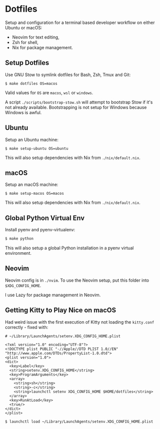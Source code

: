 # Dotfiles

Setup and configuration for a terminal based developer workflow on either Ubuntu or macOS:

- Neovim for text editing,
- Zsh for shell,
- Nix for package management.

## Setup Dotfiles

Use GNU Stow to symlink dotfiles for Bash, Zsh, Tmux and Git:

```shell-session
$ make dotfiles OS=macos
```

Valid values for `OS` are `macos`, `wsl` or `windows`.

A script `./scripts/bootstrap-stow.sh` will attempt to bootstrap Stow if it's not already available. Bootstrapping is not setup for Windows because Windows is awful.

## Ubuntu

Setup an Ubuntu machine:

```shell-session
$ make setup-ubuntu OS=ubuntu
```

This will also setup dependencies with Nix from `./nix/default.nix`.

## macOS

Setup an macOS machine:

```shell-session
$ make setup-macos OS=macos
```

This will also setup dependencies with Nix from `./nix/default.nix`.

## Global Python Virtual Env

Install pyenv and pyenv-virtualenv:

```bash
$ make python
```

This will also setup a global Python installation in a pyenv virtual environment.

## Neovim

Neovim config is in `./nvim`. To use the Neovim setup, put this folder into `$XDG_CONFIG_HOME`.

I use Lazy for package management in Neovim.

## Getting Kitty to Play Nice on macOS

Had weird issue with the first execution of Kitty not loading the `kitty.conf` correctly - fixed with:

```
# ~/Library/LaunchAgents/setenv.XDG_CONFIG_HOME.plist

<?xml version="1.0" encoding="UTF-8"?>
<!DOCTYPE plist PUBLIC "-//Apple//DTD PLIST 1.0//EN" "http://www.apple.com/DTDs/PropertyList-1.0.dtd">
<plist version="1.0">
<dict>
  <key>Label</key>
  <string>setenv.XDG_CONFIG_HOME</string>
  <key>ProgramArguments</key>
  <array>
    <string>sh</string>
    <string>-c</string>
    <string>launchctl setenv XDG_CONFIG_HOME $HOME/dotfiles</string>
  </array>
  <key>RunAtLoad</key>
  <true/>
</dict>
</plist>

$ launchctl load ~/Library/LaunchAgents/setenv.XDG_CONFIG_HOME.plist
```
